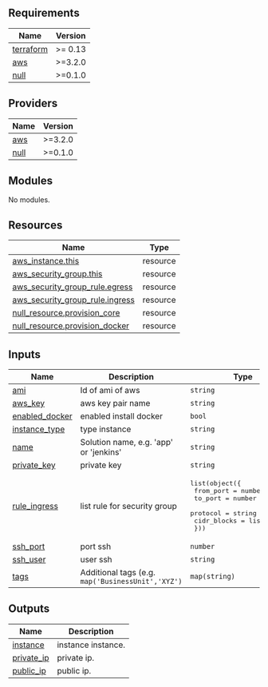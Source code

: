 <!-- BEGIN_TF_DOCS -->
## Requirements

| Name | Version |
|------|---------|
| <a name="requirement_terraform"></a> [terraform](#requirement\_terraform) | >= 0.13 |
| <a name="requirement_aws"></a> [aws](#requirement\_aws) | >=3.2.0 |
| <a name="requirement_null"></a> [null](#requirement\_null) | >=0.1.0 |

## Providers

| Name | Version |
|------|---------|
| <a name="provider_aws"></a> [aws](#provider\_aws) | >=3.2.0 |
| <a name="provider_null"></a> [null](#provider\_null) | >=0.1.0 |

## Modules

No modules.

## Resources

| Name | Type |
|------|------|
| [aws_instance.this](https://registry.terraform.io/providers/hashicorp/aws/latest/docs/resources/instance) | resource |
| [aws_security_group.this](https://registry.terraform.io/providers/hashicorp/aws/latest/docs/resources/security_group) | resource |
| [aws_security_group_rule.egress](https://registry.terraform.io/providers/hashicorp/aws/latest/docs/resources/security_group_rule) | resource |
| [aws_security_group_rule.ingress](https://registry.terraform.io/providers/hashicorp/aws/latest/docs/resources/security_group_rule) | resource |
| [null_resource.provision_core](https://registry.terraform.io/providers/hashicorp/null/latest/docs/resources/resource) | resource |
| [null_resource.provision_docker](https://registry.terraform.io/providers/hashicorp/null/latest/docs/resources/resource) | resource |

## Inputs

| Name | Description | Type | Default | Required |
|------|-------------|------|---------|:--------:|
| <a name="input_ami"></a> [ami](#input\_ami) | Id of ami of aws | `string` | n/a | yes |
| <a name="input_aws_key"></a> [aws\_key](#input\_aws\_key) | aws key pair name | `string` | n/a | yes |
| <a name="input_enabled_docker"></a> [enabled\_docker](#input\_enabled\_docker) | enabled install docker | `bool` | `false` | no |
| <a name="input_instance_type"></a> [instance\_type](#input\_instance\_type) | type instance | `string` | `"t2.micro"` | no |
| <a name="input_name"></a> [name](#input\_name) | Solution name, e.g. 'app' or 'jenkins' | `string` | n/a | yes |
| <a name="input_private_key"></a> [private\_key](#input\_private\_key) | private key | `string` | n/a | yes |
| <a name="input_rule_ingress"></a> [rule\_ingress](#input\_rule\_ingress) | list rule for security group | <pre>list(object({<br>    from_port   = number<br>    to_port     = number<br>    protocol    = string<br>    cidr_blocks = list(string)<br>  }))</pre> | `[]` | no |
| <a name="input_ssh_port"></a> [ssh\_port](#input\_ssh\_port) | port ssh | `number` | `22` | no |
| <a name="input_ssh_user"></a> [ssh\_user](#input\_ssh\_user) | user ssh | `string` | `"ubuntu"` | no |
| <a name="input_tags"></a> [tags](#input\_tags) | Additional tags (e.g. `map('BusinessUnit','XYZ')` | `map(string)` | `{}` | no |

## Outputs

| Name | Description |
|------|-------------|
| <a name="output_instance"></a> [instance](#output\_instance) | instance instance. |
| <a name="output_private_ip"></a> [private\_ip](#output\_private\_ip) | private ip. |
| <a name="output_public_ip"></a> [public\_ip](#output\_public\_ip) | public ip. |
<!-- END_TF_DOCS -->